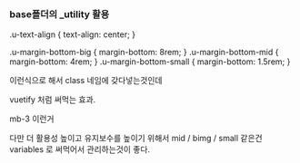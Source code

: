 ### base폴더의 \_utility 활용

.u-text-align {
text-align: center;
}

.u-margin-bottom-big {
margin-bottom: 8rem;
}
.u-margin-bottom-mid {
margin-bottom: 4rem;
}
.u-margin-bottom-small {
margin-bottom: 1.5rem;
}

이런식으로 해서 class 네임에 갖다넣는것인데

vuetify 처럼 써먹는 효과.

mb-3 이런거

다만 더 활용성 높이고 유지보수를 높이기 위해서 mid / bimg / small 같은건 variables 로 써먹어서 관리하는것이 좋다.
